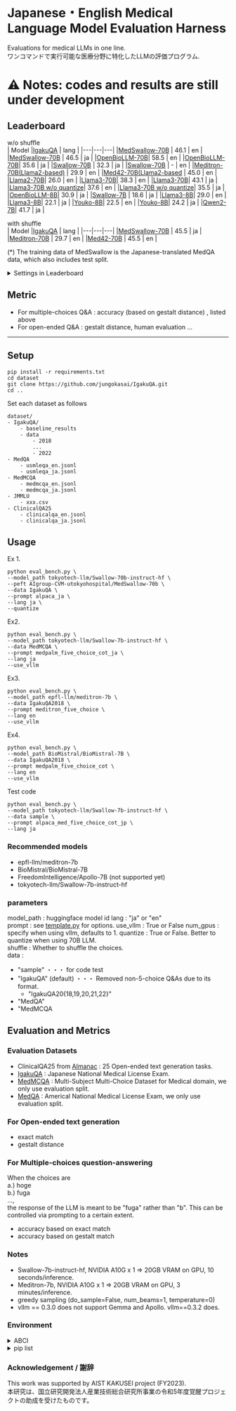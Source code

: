 # Japanese・English Medical Language Model Evaluation Harness

Evaluations for medical LLMs in one line.   
ワンコマンドで実行可能な医療分野に特化したLLMの評価プログラム.

# ⚠️ Notes: codes and results are still under development

## Leaderboard

w/o shuffle  
| Model |[IgakuQA](https://github.com/jungokasai/IgakuQA) | lang |
|---|---|---|
|[MedSwallow-70B](https://huggingface.co/AIgroup-CVM-utokyohospital/MedSwallow-70b) | 46.1 | en |
|[MedSwallow-70B](https://huggingface.co/AIgroup-CVM-utokyohospital/MedSwallow-70b) | 46.5 | ja |
|[OpenBioLLM-70B](https://huggingface.co/aaditya/Llama3-OpenBioLLM-70B)| 58.5 | en |
|[OpenBioLLM-70B](https://huggingface.co/aaditya/Llama3-OpenBioLLM-70B)| 35.6 | ja |
|[Swallow-70B](https://huggingface.co/tokyotech-llm/Swallow-70b-instruct-hf) | 32.3 | ja |
|[Swallow-70B](https://huggingface.co/tokyotech-llm/Swallow-70b-instruct-hf) | - | en |
|[Meditron-70B(Llama2-based)](https://huggingface.co/epfl-llm/meditron-70b) | 29.9 | en |
|[Med42-70B(Llama2-based](https://huggingface.co/m42-health/med42-70b) | 45.0 | en |
|[Llama2-70B](https://huggingface.co/meta-llama/Llama-2-70b-chat-hf)| 26.0 | en |
|[Llama3-70B](https://huggingface.co/meta-llama/Meta-Llama-3-70B-Instruct)| 38.3 | en |
|[Llama3-70B](https://huggingface.co/meta-llama/Meta-Llama-3-70B-Instruct)| 43.1 | ja |
|[Llama3-70B w/o quantize](https://huggingface.co/meta-llama/Meta-Llama-3-70B-Instruct)| 37.6 | en |
|[Llama3-70B w/o quantize](https://huggingface.co/meta-llama/Meta-Llama-3-70B-Instruct)|  35.5 | ja |
|[OpenBioLLM-8B](https://huggingface.co/aaditya/Llama3-OpenBioLLM-8B)| 30.9 | ja |
|[Swallow-7B](tokyotech-llm/Swallow-7b-instruct-hf) | 18.6 | ja |
|[Llama3-8B](https://huggingface.co/meta-llama/Meta-Llama-3-8B-Instruct)| 29.0 | en |
|[Llama3-8B](https://huggingface.co/meta-llama/Meta-Llama-3-8B-Instruct)| 22.1 | ja |
|[Youko-8B](https://huggingface.co/rinna/llama-3-youko-8b)| 22.5 | en |
|[Youko-8B](https://huggingface.co/rinna/llama-3-youko-8b)| 24.2 | ja |
|[Qwen2-7B](https://huggingface.co/Qwen/Qwen2-7B-Instruct)| 41.7 | ja |




with shuffle  
| Model |[IgakuQA](https://github.com/jungokasai/IgakuQA) | lang |
|---|---|---|
|[MedSwallow-70B](https://huggingface.co/AIgroup-CVM-utokyohospital/MedSwallow-70b) | 45.5 | ja |
|[Meditron-70B](https://huggingface.co/epfl-llm/meditron-70b) | 29.7 | en |
|[Med42-70B](https://huggingface.co/m42-health/med42-70b) | 45.5 | en |


(*) The training data of MedSwallow is the Japanese-translated MedQA data, which also includes test split.

<details>
<summary>Settings in Leaderboard</summary>
- If there exist the instruct-version LLMs, we use them for our experiments.
- prompt : medpalm_five_choice_cot (en) / medpalm_five_choice_cot_ja (ja)
- all zero-shot
- quantize : True for 70B models, False for 7B models  
- metric : Accuracy based on Gestalt distance (relatively robust)   
- use_vllm : off
- environment : NVIDIA A100  
</details>



## Metric
- For multiple-choices Q&A : accuracy (based on gestalt distance) , listed above
- For open-ended Q&A : gestalt distance, human evaluation ...

---

## Setup
```
pip install -r requirements.txt
cd dataset
git clone https://github.com/jungokasai/IgakuQA.git
cd ..
```

Set each dataset as follows
```
dataset/
- IgakuQA/
    - baseline_results
    - data
        - 2018
        ...
        - 2022
- MedQA
    - usmleqa_en.jsonl
    - usmleqa_ja.jsonl
- MedMCQA
    - medmcqa_en.jsonl
    - medmcqa_ja.jsonl
- JMMLU
    - xxx.csv
- ClinicalQA25
    - clinicalqa_en.jsonl
    - clinicalqa_ja.jsonl
```


## Usage

Ex 1.
```
python eval_bench.py \
--model_path tokyotech-llm/Swallow-70b-instruct-hf \
--peft AIgroup-CVM-utokyohospital/MedSwallow-70b \
--data IgakuQA \
--prompt alpaca_ja \
--lang ja \
--quantize 
```

Ex2. 
```
python eval_bench.py \
--model_path tokyotech-llm/Swallow-7b-instruct-hf \
--data MedMCQA \
--prompt medpalm_five_choice_cot_ja \
--lang ja
--use_vllm
```

Ex3.
```
python eval_bench.py \
--model_path epfl-llm/meditron-7b \
--data IgakuQA2018 \
--prompt meditron_five_choice \
--lang en
--use_vllm
```

Ex4.
```
python eval_bench.py \
--model_path BioMistral/BioMistral-7B \
--data IgakuQA2018 \
--prompt medpalm_five_choice_cot \
--lang en
--use_vllm
```

Test code
```
python eval_bench.py \
--model_path tokyotech-llm/Swallow-7b-instruct-hf \
--data sample \
--prompt alpaca_med_five_choice_cot_jp \
--lang ja
```

### Recommended models
- epfl-llm/meditron-7b
- BioMistral/BioMistral-7B
- FreedomIntelligence/Apollo-7B (not supported yet)
- tokyotech-llm/Swallow-7b-instruct-hf


### parameters
model_path : huggingface model id
lang : "ja" or "en"  
prompt : see [template.py](./template.py) for options. 
use_vllm : True or False
num_gpus : specify when using vllm, defaults to 1.
quantize : True or False. Better to quantize when using 70B LLM.   
shuffle : Whether to shuffle the choices.  
data : 
* "sample" ・・・ for code test
* "IgakuQA" (default) ・・・ Removed non-5-choice Q&As due to its format. 
    * "IgakuQA20{18,19,20,21,22}"
* "MedQA"
* "MedMCQA
 

## Evaluation and Metrics

### Evaluation Datasets
- ClinicalQA25 from [Almanac]() : 25 Open-ended text generation tasks.
- [IgakuQA]() : Japanese National Medical License Exam. 
- [MedMCQA]() : Multi-Subject Multi-Choice Dataset for Medical domain, we only use evaluation split.
- [MedQA]() : Americal National Medical License Exam, we only use evaluation split.


### For Open-ended text generation
- exact match
- gestalt distance

### For Multiple-choices question-answering
When the choices are  
a.) hoge  
b.) fuga  
...,    
the response of the LLM is meant to be "fuga" rather than "b". This can be controlled via prompting to a certain extent.
- accuracy based on exact match
- accuracy based on gestalt match


### Notes
- Swallow-7b-instruct-hf, NVIDIA A10G x 1 => 20GB VRAM on GPU, 10 seconds/inference.
- Meditron-7b, NVIDIA A10G x 1 => 20GB VRAM on GPU, 3 minutes/inference.
- greedy sampling (do_sample=False, num_beams=1, temperature=0)
- vllm == 0.3.0 does not support Gemma and Apollo. vllm==0.3.2 does.


### Environment
<details>
<summary>ABCI</summary>
- module load python/3.10/3.10.14 cuda/12.1/12.1.1 cudnn/8.9/8.9.7
</details>

<details>
<summary>pip list</summary>
accelerate==0.28.0
aiohttp==3.9.3
aiosignal==1.3.1
annotated-types==0.6.0
anyio==4.3.0
async-timeout==4.0.3
attrs==23.2.0
bitsandbytes==0.43.0
certifi==2024.2.2
charset-normalizer==3.3.2
click==8.1.7
cloudpickle==3.0.0
cupy-cuda12x==12.1.0
datasets==2.18.0
dill==0.3.8
diskcache==5.6.3
exceptiongroup==1.2.0
fastapi==0.110.0
fastrlock==0.8.2
filelock==3.13.3
frozenlist==1.4.1
fsspec==2024.2.0
h11==0.14.0
httptools==0.6.1
huggingface-hub==0.22.1
idna==3.6
importlib_resources==6.4.0
interegular==0.3.3
Jinja2==3.1.3
joblib==1.3.2
jsonschema==4.21.1
jsonschema-specifications==2023.12.1
lark==1.1.9
Levenshtein==0.25.0
llvmlite==0.42.0
loralib==0.1.2
MarkupSafe==2.1.5
mpmath==1.3.0
msgpack==1.0.8
multidict==6.0.5
multiprocess==0.70.16
nest-asyncio==1.6.0
networkx==3.2.1
ninja==1.11.1.1
numba==0.59.1
numpy==1.26.4
nvidia-cublas-cu12==12.1.3.1
nvidia-cuda-cupti-cu12==12.1.105
nvidia-cuda-nvrtc-cu12==12.1.105
nvidia-cuda-runtime-cu12==12.1.105
nvidia-cudnn-cu12==8.9.2.26
nvidia-cufft-cu12==11.0.2.54
nvidia-curand-cu12==10.3.2.106
nvidia-cusolver-cu12==11.4.5.107
nvidia-cusparse-cu12==12.1.0.106
nvidia-nccl-cu12==2.18.1
nvidia-nvjitlink-cu12==12.4.99
nvidia-nvtx-cu12==12.1.105
outlines==0.0.37
packaging==24.0
pandas==2.2.1
peft==0.10.0
prometheus_client==0.20.0
protobuf==5.26.1
psutil==5.9.8
pyarrow==15.0.2
pyarrow-hotfix==0.6
pydantic==2.6.4
pydantic_core==2.16.3
pynvml==11.5.0
python-dateutil==2.9.0.post0
python-dotenv==1.0.1
python-liquid==1.12.1
pytz==2024.1
PyYAML==6.0.1
rapidfuzz==3.7.0
ray==2.10.0
referencing==0.34.0
regex==2023.12.25
requests==2.31.0
rpds-py==0.18.0
safetensors==0.4.2
scipy==1.12.0
sentencepiece==0.2.0
six==1.16.0
sniffio==1.3.1
starlette==0.36.3
sympy==1.12
tokenizers==0.15.2
torch==2.1.2
tqdm==4.66.2
transformers==4.39.1
triton==2.1.0
typing_extensions==4.10.0
tzdata==2024.1
urllib3==2.2.1
uvicorn==0.29.0
uvloop==0.19.0
vllm==0.3.3
watchfiles==0.21.0
websockets==12.0
xformers==0.0.23.post1
xxhash==3.4.1
yarl==1.9.4
</details>



### Acknowledgement / 謝辞
This work was supported by AIST KAKUSEI project (FY2023).  
本研究は、国立研究開発法人産業技術総合研究所事業の令和5年度覚醒プロジェクトの助成を受けたものです。 


